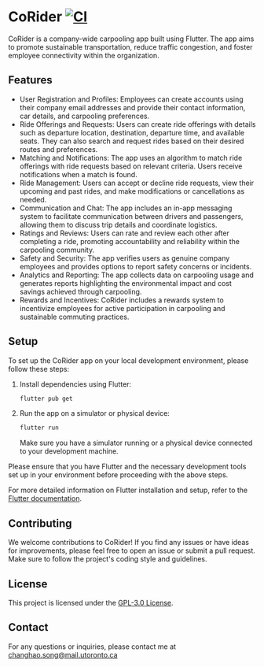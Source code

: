 # CoRider [![CI](https://github.com/Svision/CoRider/actions/workflows/ci.yml/badge.svg)](https://github.com/Svision/CoRider/actions/workflows/ci.yml)

CoRider is a company-wide carpooling app built using Flutter. The app aims to promote sustainable transportation, reduce traffic congestion, and foster employee connectivity within the organization.

## Features

- User Registration and Profiles: Employees can create accounts using their company email addresses and provide their contact information, car details, and carpooling preferences.
- Ride Offerings and Requests: Users can create ride offerings with details such as departure location, destination, departure time, and available seats. They can also search and request rides based on their desired routes and preferences.
- Matching and Notifications: The app uses an algorithm to match ride offerings with ride requests based on relevant criteria. Users receive notifications when a match is found.
- Ride Management: Users can accept or decline ride requests, view their upcoming and past rides, and make modifications or cancellations as needed.
- Communication and Chat: The app includes an in-app messaging system to facilitate communication between drivers and passengers, allowing them to discuss trip details and coordinate logistics.
- Ratings and Reviews: Users can rate and review each other after completing a ride, promoting accountability and reliability within the carpooling community.
- Safety and Security: The app verifies users as genuine company employees and provides options to report safety concerns or incidents.
- Analytics and Reporting: The app collects data on carpooling usage and generates reports highlighting the environmental impact and cost savings achieved through carpooling.
- Rewards and Incentives: CoRider includes a rewards system to incentivize employees for active participation in carpooling and sustainable commuting practices.

## Setup

To set up the CoRider app on your local development environment, please follow these steps:

1. Install dependencies using Flutter:

   ```bash
   flutter pub get
   ```

2. Run the app on a simulator or physical device:

   ```bash
   flutter run
   ```

   Make sure you have a simulator running or a physical device connected to your development machine.

Please ensure that you have Flutter and the necessary development tools set up in your environment before proceeding with the above steps.

For more detailed information on Flutter installation and setup, refer to the [Flutter documentation](https://flutter.dev/docs/get-started/install).

## Contributing

We welcome contributions to CoRider! If you find any issues or have ideas for improvements, please feel free to open an issue or submit a pull request. Make sure to follow the project's coding style and guidelines.

## License

This project is licensed under the [GPL-3.0 License](LICENSE).

## Contact

For any questions or inquiries, please contact me at <changhao.song@mail.utoronto.ca>
